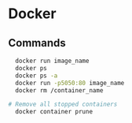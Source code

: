# Docker

## Commands

```bash
  docker run image_name
  docker ps
  docker ps -a
  docker run -p5050:80 image_name
  docker rm /container_name

# Remove all stopped containers
  docker container prune
```
